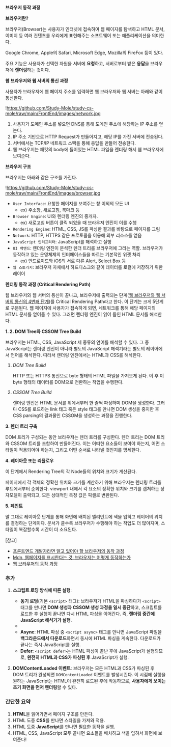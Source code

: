 **브라우저 동작 과정**

**브라우저란?**

브라우저(Browser)는 사용자가 인터넷에 접속하여 웹 페이지를 탐색하고 HTML 문서, 이미지 등 여러 컨텐츠를 우리에게 표현해주는 소프트웨어 또는 애플리케이션을 의미한다.

Google Chrome, Apple의 Safari, Microsoft Edge, Mozilla의 FireFox 등이 있다.

주요 기능은 사용자가 선택한 자원을 서버에 **요청**하고, 서버로부터 받은 **응답**을 브라우저에 **렌더링**하는 것이다.

**웹 브라우저와 웹 서버의 통신 과정**

사용자가 브라우저에 웹 페이지 주소를 입력하면 웹 브라우저와 웹 서버는 아래와 같이 통신한다.

!https://github.com/Study-Mole/study-cs-mole/raw/main/FrontEnd/images/network.jpg

1. 사용자가 도메인 주소를 넣으면 DNS를 통해 도메인 주소에 해당하는 IP 주소를 얻는다.
2. IP 주소 기반으로 HTTP Request가 만들어지고, 해당 IP를 가진 서버에 전송된다.
3. 서버에서는 TCP/IP 네트워크 스택을 통해 응답을 만들어 전송한다.
4. 웹 브라우저는 패킷의 body에 들어있는 HTML 파일을 렌더링 해서 웹 브라우저에 보여준다.

**브라우저 구조**

브라우저는 아래와 같은 구조를 가진다.

!https://github.com/Study-Mole/study-cs-mole/raw/main/FrontEnd/images/browser.jpg

- `User Interface`: 요청한 페이지를 보여주는 창 이외의 모든 UI
  - ex) 주소창, 새로고침, 북마크 등
- `Browser Engine`: UI와 렌더링 엔진의 중개자.
  - ex) 새로고침 버튼이 클릭 되었을 때 브라우저 엔진이 이를 수행
- `Rendering Engine`: HTML, CSS, JS를 파싱한 결과를 바탕으로 페이지를 그림
- `Network`: HTTP, HTTPS 같은 프로토콜을 이용해 외부 리소스를 얻음
- `JavaScript 인터프리터`: JavaScript를 해석하고 실행
- `UI 백엔드`: 렌더링 엔진이 분석한 렌더 트리를 브라우저에 그리는 역할. 브라우저가 동작하고 있는 운영체제의 인터페이스들을 따르는 기본적인 위젯 처리
  - ex) 안드로이드와 iOS의 서로 다른 Alert, Select Box 등
- `웹 스토리지`: 브라우저 자체에서 하드디스크와 같이 데이터를 로컬에 저장하기 위한 레이어

**렌더링 동작 과정 (Critical Rendering Path)**

웹 브라우저와 웹 서버의 통신이 끝나고, 브라우저에 출력되는 단계([웹 브라우저와 웹 서버의 통신의 4번째 단계](https://github.com/Study-Mole/study-cs-mole/tree/main/FrontEnd/Common#%EC%9B%B9-%EB%B8%8C%EB%9D%BC%EC%9A%B0%EC%A0%80%EC%99%80-%EC%9B%B9-%EC%84%9C%EB%B2%84%EC%9D%98-%ED%86%B5%EC%8B%A0-%EA%B3%BC%EC%A0%95))를 Critical Rendering Path라고 한다. 이 단계는 크게 5단계로 구분된다. 웹 페이지에 사용자가 접속하게 되면, 네트워크를 통해 해당 페이지의 HTML 문서를 얻어올 수 있다. 그러면 렌더링 엔진이 읽어 들인 HTML 문서를 해석한다.

**1. 2. DOM Tree와 CSSOM Tree Build**

브라우저는 HTML, CSS, JavaScript 세 종류의 언어를 해석할 수 있다. 그 중 JavaScript는 렌더링 엔진이 아니라 별도의 JavaScript 해석기라는 별도의 레이어에서 언어를 해석한다. 따라서 렌더링 엔진에서는 HTML과 CSS를 해석한다.

1. _DOM Tree Build_

   HTTP 또는 HTTPS 통신으로 byte 형태의 HTML 파일을 가져오게 된다. 이 후 이 byte 형태의 데이터를 DOM으로 전환하는 작업을 수행한다.

2. _CSSOM Tree Build_

   렌더링 엔진은 HTML 문서를 위에서부터 한 줄씩 파싱하며 DOM을 생성한다. 그러다 CSS를 로드하는 link 태그 혹은 style 태그를 만나면 DOM 생성을 중지한 후 CSS parsing의 결과물인 CSSOM을 생성하는 과정을 진행한다.

**3. 렌더 트리 구축**

DOM 트리가 구성되는 동안 브라우저는 렌더 트리를 구성한다. 렌더 트리는 DOM 트리와 CSSOM 트리를 조합하여 만들어진다. 이는 어떠한 요소들이 보여야 하는지, 어떤 스타일이 적용되어야 하는지, 그리고 어떤 순서로 나타낼 것인지를 명세한다.

**4. 레이아웃 또는 리플로우**

이 단계에서 Rendering Tree의 각 Node들의 위치와 크기가 계산된다.

페이지에서 각 객체의 정확한 위치와 크기를 계산하기 위해 브라우저는 렌더링 트리를 루트에서부터 순회한다. viewport 내에서 각 요소의 정확한 위치와 크기를 캡쳐하는 상자모델이 출력되고, 모든 상대적인 측정 값은 픽셀로 변환된다.

**5. 페인트**

말 그대로 레이아웃 단계를 통해 화면에 배치된 엘리먼트에 색을 입히고 레이어의 위치를 결정하는 단계이다. 문서가 클수록 브라우저가 수행해야 하는 작업도 더 많아지며, 스타일이 복잡할수록 시간이 더 소요된다.

[참고]

- [프론트엔드 개발자라면 알고 있어야 할 브라우저의 동작 과정](https://yozm.wishket.com/magazine/detail/1338/)
- [Mdn, 웹페이지를 표시한다는 것: 브라우저는 어떻게 동작하는가](https://developer.mozilla.org/ko/docs/Web/Performance/How_browsers_work)
- [웹 브라우저의 동작 과정](https://velog.io/@duck-ach/Network-%EC%9B%B9-%EB%B8%8C%EB%9D%BC%EC%9A%B0%EC%A0%80%EC%9D%98-%EB%8F%99%EC%9E%91-%EA%B3%BC%EC%A0%95)

### 추가

1. **스크립트 로딩 방식에 따른 실행**:

   - **동기 로딩**(기본 `<script>` 태그): 브라우저가 HTML을 파싱하다가 `<script>` 태그를 만나면 **DOM 생성과 CSSOM 생성 과정을 일시 중단**하고, 스크립트를 로드한 후 실행이 끝나면 다시 HTML 파싱을 이어간다. 즉, **렌더링 중간에 JavaScript 해석기가 실행**.
   -
   - **Async**: HTML 파싱 중 `<script async>` 태그를 만나면 JavaScript 파일을 **백그라운드에서 다운로드**하면서 동시에 HTML 파싱을 계속한다. 다운로드가 끝나는 즉시 JavaScript를 실행.
   - **Defer**: `<script defer>`는 HTML 파싱이 끝난 후에 JavaScript가 실행되므로, **완전히 HTML과 CSS가 파싱된 후** JavaScript가 실행.

1. **DOMContentLoaded 이벤트**:
   브라우저는 모든 HTML과 CSS가 파싱된 후 DOM 트리가 완성되면 `DOMContentLoaded` 이벤트를 발생시킨다. 이 시점에 실행을 원하는 JavaScript는 HTML이 완전히 로드된 후에 작동하므로, **사용자에게 보이는 초기 화면을 먼저 렌더링**할 수 있다.

### 간단한 요약

1. **HTML**을 읽어가면서 페이지 구조를 만든다.
2. HTML 도중 **CSS**를 만나면 스타일을 가져와 적용.
3. HTML 도중 **JavaScript**를 만나면 필요한 동작을 실행.
4. HTML, CSS, JavaScript 모두 끝나면 요소들을 배치하고 색을 입혀서 화면에 보여준다!
